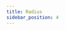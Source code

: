 ```yaml
---
title: Radius
sidebar_position: 4
---
```


<DarumaPlayer src='https://raw.githubusercontent.com/verygoodgraphics/resource/main/feature/geometry__daruma/geometry__corner_radius.daruma' />
